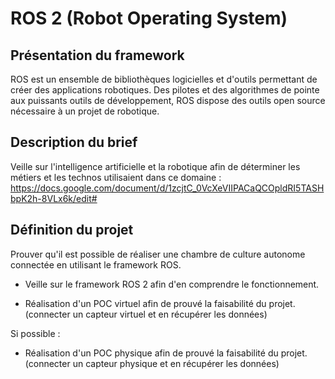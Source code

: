# ROS 2 (Robot Operating System)

## Présentation du framework

ROS est un ensemble de bibliothèques logicielles et d'outils permettant de créer des applications robotiques. Des pilotes et des algorithmes de pointe aux puissants outils de développement, ROS dispose des outils open source nécessaire à un projet de robotique.


## Description du brief

Veille sur l'intelligence artificielle et la robotique afin de déterminer les métiers et les technos utilisaient dans ce domaine : 
    https://docs.google.com/document/d/1zcjtC_0VcXeVIIPACaQCOpldRI5TASHbpK2h-8VLx6k/edit#


## Définition du projet

Prouver qu'il est possible de réaliser une chambre de culture autonome connectée en utilisant le framework ROS.

- Veille sur le framework ROS 2 afin d'en comprendre le fonctionnement.

- Réalisation d'un POC virtuel afin de prouvé la faisabilité du projet. (connecter un capteur virtuel et en récupérer les données)


Si possible : 

- Réalisation d'un POC physique afin de prouvé la faisabilité du projet. (connecter un capteur physique et en récupérer les données)
